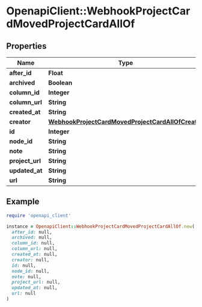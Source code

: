 # OpenapiClient::WebhookProjectCardMovedProjectCardAllOf

## Properties

| Name | Type | Description | Notes |
| ---- | ---- | ----------- | ----- |
| **after_id** | **Float** |  |  |
| **archived** | **Boolean** |  | [optional] |
| **column_id** | **Integer** |  | [optional] |
| **column_url** | **String** |  | [optional] |
| **created_at** | **String** |  | [optional] |
| **creator** | [**WebhookProjectCardMovedProjectCardAllOfCreator**](WebhookProjectCardMovedProjectCardAllOfCreator.md) |  | [optional] |
| **id** | **Integer** |  | [optional] |
| **node_id** | **String** |  | [optional] |
| **note** | **String** |  | [optional] |
| **project_url** | **String** |  | [optional] |
| **updated_at** | **String** |  | [optional] |
| **url** | **String** |  | [optional] |

## Example

```ruby
require 'openapi_client'

instance = OpenapiClient::WebhookProjectCardMovedProjectCardAllOf.new(
  after_id: null,
  archived: null,
  column_id: null,
  column_url: null,
  created_at: null,
  creator: null,
  id: null,
  node_id: null,
  note: null,
  project_url: null,
  updated_at: null,
  url: null
)
```

